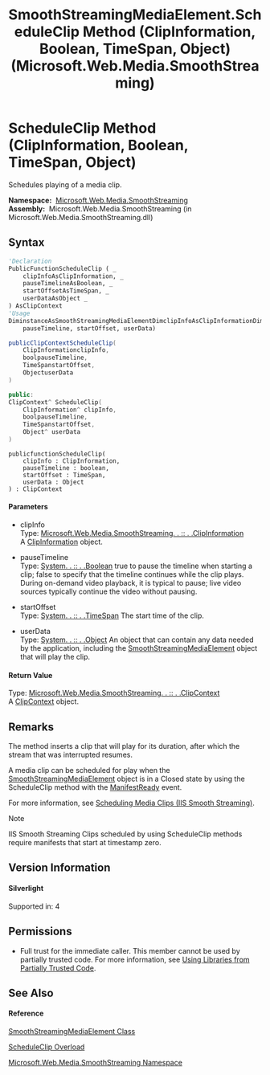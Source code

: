 ﻿---
title: SmoothStreamingMediaElement.ScheduleClip Method (ClipInformation, Boolean, TimeSpan, Object) (Microsoft.Web.Media.SmoothStreaming)
TOCTitle: ScheduleClip Method (ClipInformation, Boolean, TimeSpan, Object)
ms:assetid: M:Microsoft.Web.Media.SmoothStreaming.SmoothStreamingMediaElement.ScheduleClip(Microsoft.Web.Media.SmoothStreaming.ClipInformation,System.Boolean,System.TimeSpan,System.Object)
ms:mtpsurl: https://msdn.microsoft.com/en-us/library/microsoft.web.media.smoothstreaming.smoothstreamingmediaelement.scheduleclip(v=VS.90)
ms:contentKeyID: 31469277
ms.date: 05/02/2012
mtps_version: v=VS.90
dev_langs:
- vb
- csharp
- c++
- jscript
api_location:
- Microsoft.Web.Media.SmoothStreaming.dll
api_name:
- Microsoft.Web.Media.SmoothStreaming.SmoothStreamingMediaElement.ScheduleClip
api_type:
- Managed
topic_type:
- apiref
- kbSyntax
product_family_name: VS
ROBOTS: INDEX,FOLLOW
---

# ScheduleClip Method (ClipInformation, Boolean, TimeSpan, Object)

Schedules playing of a media clip.

**Namespace:**  [Microsoft.Web.Media.SmoothStreaming](microsoft-web-media-smoothstreaming-namespace_1.md)  
**Assembly:**  Microsoft.Web.Media.SmoothStreaming (in Microsoft.Web.Media.SmoothStreaming.dll)

## Syntax

``` vb
'Declaration
PublicFunctionScheduleClip ( _
    clipInfoAsClipInformation, _
    pauseTimelineAsBoolean, _
    startOffsetAsTimeSpan, _
    userDataAsObject _
) AsClipContext
'Usage
DiminstanceAsSmoothStreamingMediaElementDimclipInfoAsClipInformationDimpauseTimelineAsBooleanDimstartOffsetAsTimeSpanDimuserDataAsObjectDimreturnValueAsClipContextreturnValue = instance.ScheduleClip(clipInfo, _
    pauseTimeline, startOffset, userData)
```

``` csharp
publicClipContextScheduleClip(
    ClipInformationclipInfo,
    boolpauseTimeline,
    TimeSpanstartOffset,
    ObjectuserData
)
```

``` c++
public:
ClipContext^ ScheduleClip(
    ClipInformation^ clipInfo, 
    boolpauseTimeline, 
    TimeSpanstartOffset, 
    Object^ userData
)
```

``` jscript
publicfunctionScheduleClip(
    clipInfo : ClipInformation, 
    pauseTimeline : boolean, 
    startOffset : TimeSpan, 
    userData : Object
) : ClipContext
```

#### Parameters

  - clipInfo  
    Type: [Microsoft.Web.Media.SmoothStreaming. . :: . .ClipInformation](clipinformation-class-microsoft-web-media-smoothstreaming_1.md)  
    A [ClipInformation](clipinformation-class-microsoft-web-media-smoothstreaming_1.md) object.  

<!-- end list -->

  - pauseTimeline  
    Type: [System. . :: . .Boolean](https://msdn.microsoft.com/en-us/library/a28wyd50\(v=vs.90\))  
    true to pause the timeline when starting a clip; false to specify that the timeline continues while the clip plays. During on-demand video playback, it is typical to pause; live video sources typically continue the video without pausing.  

<!-- end list -->

  - startOffset  
    Type: [System. . :: . .TimeSpan](https://msdn.microsoft.com/en-us/library/269ew577\(v=vs.90\))  
    The start time of the clip.  

<!-- end list -->

  - userData  
    Type: [System. . :: . .Object](https://msdn.microsoft.com/en-us/library/e5kfa45b\(v=vs.90\))  
    An object that can contain any data needed by the application, including the [SmoothStreamingMediaElement](smoothstreamingmediaelement-class-microsoft-web-media-smoothstreaming_1.md) object that will play the clip.  

#### Return Value

Type: [Microsoft.Web.Media.SmoothStreaming. . :: . .ClipContext](clipcontext-class-microsoft-web-media-smoothstreaming_1.md)  
A [ClipContext](clipcontext-class-microsoft-web-media-smoothstreaming_1.md) object.  

## Remarks

The method inserts a clip that will play for its duration, after which the stream that was interrupted resumes.

A media clip can be scheduled for play when the [SmoothStreamingMediaElement](smoothstreamingmediaelement-class-microsoft-web-media-smoothstreaming_1.md) object is in a Closed state by using the ScheduleClip method with the [ManifestReady](smoothstreamingmediaelement-manifestready-event-microsoft-web-media-smoothstreaming_1.md) event.

For more information, see [Scheduling Media Clips (IIS Smooth Streaming)](scheduling-media-clips.md).


> [!NOTE]
> <P>IIS Smooth Streaming Clips scheduled by using ScheduleClip methods require manifests that start at timestamp zero.</P>



## Version Information

#### Silverlight

Supported in: 4  

## Permissions

  - Full trust for the immediate caller. This member cannot be used by partially trusted code. For more information, see [Using Libraries from Partially Trusted Code](https://msdn.microsoft.com/en-us/library/8skskf63\(v=vs.90\)).

## See Also

#### Reference

[SmoothStreamingMediaElement Class](smoothstreamingmediaelement-class-microsoft-web-media-smoothstreaming_1.md)

[ScheduleClip Overload](smoothstreamingmediaelement-scheduleclip-method-microsoft-web-media-smoothstreaming_1.md)

[Microsoft.Web.Media.SmoothStreaming Namespace](microsoft-web-media-smoothstreaming-namespace_1.md)

